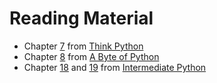 # Reading Material

* Chapter [7](http://greenteapress.com/thinkpython/html/thinkpython008.html) from [Think Python](http://greenteapress.com/thinkpython/html/index.html)
* Chapter [8](http://python.swaroopch.com/control_flow.html) from [A Byte of Python](http://python.swaroopch.com/control_flow.html)
* Chapter [18](http://book.pythontips.com/en/latest/one_liners.html) and [19](http://book.pythontips.com/en/latest/for_-_else.html) from [Intermediate Python](http://book.pythontips.com/en/latest/)
